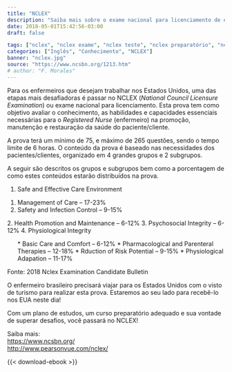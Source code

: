 ```yaml
---
title: "NCLEX"
description: "Saiba mais sobre o exame nacional para licenciamento de enfermeiros nos EUA"
date: 2018-05-01T15:42:56-03:00
draft: false

tags: ["nclex", "nclex exame", "nclex teste", "nclex preparatório", "nclex exam", "nclex rn", "nclex studying", "nclex prep", "enfermeiros eua", "enfermeiros usa", "nurse", "foreign nurses", "home care"]
categories: ["Inglês", "Conhecimento", "NCLEX"]
banner: "nclex.jpg"
source: "https://www.ncsbn.org/1213.htm"
# author: "F. Morales"
---
```


Para os enfermeiros que desejam trabalhar nos Estados Unidos, uma das etapas mais desafiadoras é passar no NCLEX (_National Council Licensure Examination_) ou exame nacional para licenciamento. Esta prova tem como objetivo avaliar o conhecimento, as habilidades e capacidades essenciais necessárias para o _Registered Nurse_ (enfermeiro) na promoção, manutenção e restauração da saúde do paciente/cliente.

A prova terá um mínimo de 75, e máximo de 265 questões, sendo o tempo limite de 6 horas. O conteúdo da prova é baseado nas necessidades dos pacientes/clientes, organizado em 4 grandes grupos e 2 subgrupos.

A seguir são descritos os grupos e subgrupos bem como a porcentagem de como estes conteúdos estarão distribuídos na prova.

1. Safe and Effective Care Environment
  <ol class="alpha">
    <li>Management of Care – 17-23%</li>
    <li>Safety and Infection Control – 9-15%</li>
  </ol>
2. Health Promotion and Maintenance – 6-12%
3. Psychosocial Integrity – 6-12%
4. Physiological Integrity
<ol class="alpha">
* Basic Care and Comfort – 6-12%
* Pharmacological and Parenteral Therapies – 12-18%
* Rduction of Risk Potential – 9-15%
* Physiological Adapation – 11-17%
</ol>

<p class="source text-muted">Fonte: 2018 Nclex Examination Candidate Bulletin</p>

O enfermeiro brasileiro precisará viajar para os Estados Unidos com o visto de turismo para realizar esta prova. Estaremos ao seu lado para recebê-lo nos EUA neste dia!

Com um plano de estudos, um curso preparatório adequado e sua vontade de superar desafios, você passará no NCLEX!

Saiba mais:  
<https://www.ncsbn.org/>  
<http://www.pearsonvue.com/nclex/>

{{< download-ebook >}}
